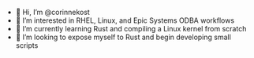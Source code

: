 - 👋 Hi, I’m @corinnekost
- 👀 I’m interested in RHEL, Linux, and Epic Systems ODBA workflows
- 🌱 I’m currently learning Rust and compiling a Linux kernel from scratch
- 💞️ I’m looking to expose myself to Rust and begin developing small scripts
